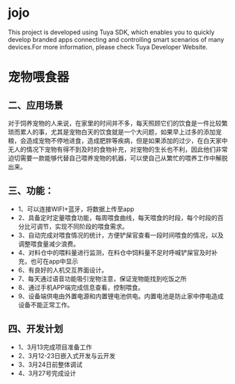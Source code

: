 # jojo
This project is developed using Tuya SDK, which enables you to quickly develop branded apps connecting and controlling smart scenarios of many devices.For more information, please check Tuya Developer Website.

宠物喂食器
==
二、应用场景
-------------------
对于饲养宠物的人来说，在家里的时间并不多，每天照顾它们的饮食是一件比较繁琐而累人的事，尤其是宠物白天的饮食就是一个大问题，如果早上过多的添加宠粮，会造成宠物不停地进食，造成肥胖等疾病，但是如果添加的过少，在白天家中无人的情况下宠物有得不到及时的食物补充，对宠物的生长也不利，因此他们非常迫切需要一款能够代替自己喂养宠物的机器，可以使自己从繁忙的喂养工作中解脱出来。

三、功能：
-------
  * 1、可以连接WIFI+蓝牙，将数据上传至app
  * 2、具备定时定量喂食功能，每周喂食曲线，每天喂食的时段，每个时段的百分比可调节，实现不同阶段的喂食需求。
  * 3、自动完成对喂食情况的统计，方便铲屎官查看一段时间喂食的情况，以及调整喂食量减少浪费。
  * 4、对料仓中的喂料量进行监测，在料仓中饲料量不足时呼喊铲屎官及时补充，也可在app中显示
  * 6、有良好的人机交互界面设计。
  * 7、每天通过语音功能吸引宠物注意，保证宠物能找到吃饭之所
  * 8、通过手机APP端完成信息查看，控制喂食。
  * 9、设备端供电由外置电源和内置锂电池供电。内置电池是防止家中停电造成设备不能正常工作。
 
四、开发计划
-------------
  * 1、3月13完成项目准备工作
  * 2、3月12-23日嵌入式开发与云开发
  * 3、3月24日前整体调试 
  * 4、3月27号完成设计
